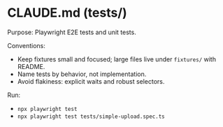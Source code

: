 # CLAUDE.md (tests/)

Purpose: Playwright E2E tests and unit tests.

Conventions:

- Keep fixtures small and focused; large files live under `fixtures/` with README.
- Name tests by behavior, not implementation.
- Avoid flakiness: explicit waits and robust selectors.

Run:

- `npx playwright test`
- `npx playwright test tests/simple-upload.spec.ts`
